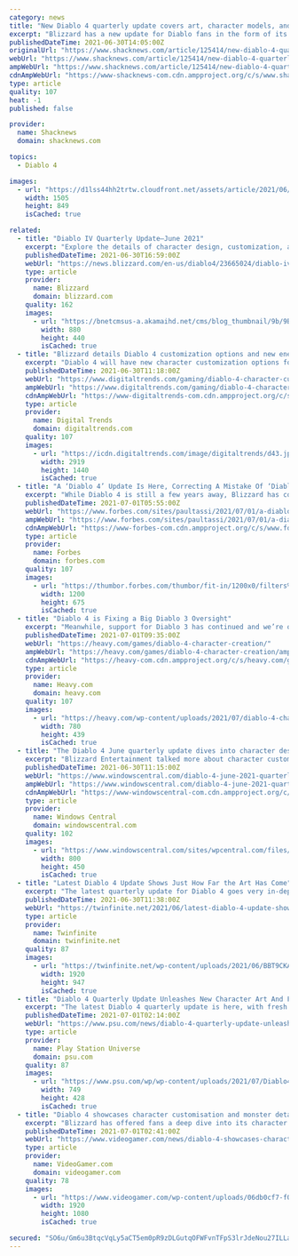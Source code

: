 ```yaml
---
category: news
title: "New Diablo 4 quarterly update covers art, character models, and more"
excerpt: "Blizzard has a new update for Diablo fans in the form of its quarterly progress update blog. Ever since its formal announcement at BlizzCon 2019, Diablo 4 has been one of the most highly-anticipated ..."
publishedDateTime: 2021-06-30T14:05:00Z
originalUrl: "https://www.shacknews.com/article/125414/new-diablo-4-quarterly-update-covers-art-character-models-and-more"
webUrl: "https://www.shacknews.com/article/125414/new-diablo-4-quarterly-update-covers-art-character-models-and-more"
ampWebUrl: "https://www.shacknews.com/article/125414/new-diablo-4-quarterly-update-covers-art-character-models-and-more?amphtml=1"
cdnAmpWebUrl: "https://www-shacknews-com.cdn.ampproject.org/c/s/www.shacknews.com/article/125414/new-diablo-4-quarterly-update-covers-art-character-models-and-more?amphtml=1"
type: article
quality: 107
heat: -1
published: false

provider:
  name: Shacknews
  domain: shacknews.com

topics:
  - Diablo 4

images:
  - url: "https://d1lss44hh2trtw.cloudfront.net/assets/article/2021/06/30/diablo-4-quarterly-update-june-30-1_feature.jpg"
    width: 1505
    height: 849
    isCached: true

related:
  - title: "Diablo IV Quarterly Update—June 2021"
    excerpt: "Explore the details of character design, customization, and monster design with some of the artists behind Diablo IV."
    publishedDateTime: 2021-06-30T16:59:00Z
    webUrl: "https://news.blizzard.com/en-us/diablo4/23665024/diablo-iv-quarterly-update-june-2021"
    type: article
    provider:
      name: Blizzard
      domain: blizzard.com
    quality: 162
    images:
      - url: "https://bnetcmsus-a.akamaihd.net/cms/blog_thumbnail/9b/9BHTMUWVYC091624657990256.png"
        width: 880
        height: 440
        isCached: true
  - title: "Blizzard details Diablo 4 customization options and new enemies"
    excerpt: "Diablo 4 will have new character customization options for players to use to create their own looks and style."
    publishedDateTime: 2021-06-30T11:18:00Z
    webUrl: "https://www.digitaltrends.com/gaming/diablo-4-character-customization/"
    ampWebUrl: "https://www.digitaltrends.com/gaming/diablo-4-character-customization/?amp"
    cdnAmpWebUrl: "https://www-digitaltrends-com.cdn.ampproject.org/c/s/www.digitaltrends.com/gaming/diablo-4-character-customization/?amp"
    type: article
    provider:
      name: Digital Trends
      domain: digitaltrends.com
    quality: 107
    images:
      - url: "https://icdn.digitaltrends.com/image/digitaltrends/d43.jpg"
        width: 2919
        height: 1440
        isCached: true
  - title: "A ‘Diablo 4’ Update Is Here, Correcting A Mistake Of ‘Diablo 3’"
    excerpt: "While Diablo 4 is still a few years away, Blizzard has committed to releasing hefty quarterly updates on what is no doubt the most expansive project they’re currently working on."
    publishedDateTime: 2021-07-01T05:55:00Z
    webUrl: "https://www.forbes.com/sites/paultassi/2021/07/01/a-diablo-4-update-is-here-correcting-a-mistake-of-diablo-3/"
    ampWebUrl: "https://www.forbes.com/sites/paultassi/2021/07/01/a-diablo-4-update-is-here-correcting-a-mistake-of-diablo-3/amp/"
    cdnAmpWebUrl: "https://www-forbes-com.cdn.ampproject.org/c/s/www.forbes.com/sites/paultassi/2021/07/01/a-diablo-4-update-is-here-correcting-a-mistake-of-diablo-3/amp/"
    type: article
    provider:
      name: Forbes
      domain: forbes.com
    quality: 107
    images:
      - url: "https://thumbor.forbes.com/thumbor/fit-in/1200x0/filters%3Aformat%28jpg%29/https%3A%2F%2Fspecials-images.forbesimg.com%2Fimageserve%2F60ddba7d243d9e40469458fe%2F0x0.jpg%3FcropX1%3D0%26cropX2%3D1573%26cropY1%3D0%26cropY2%3D885"
        width: 1200
        height: 675
        isCached: true
  - title: "Diablo 4 is Fixing a Big Diablo 3 Oversight"
    excerpt: "Meanwhile, support for Diablo 3 has continued and we’re on the cusp of Diablo 2: Resurrected, so the present and future of the franchise is looking quite good. Despite this, it’s no secret that the ..."
    publishedDateTime: 2021-07-01T09:35:00Z
    webUrl: "https://heavy.com/games/diablo-4-character-creation/"
    ampWebUrl: "https://heavy.com/games/diablo-4-character-creation/amp/"
    cdnAmpWebUrl: "https://heavy-com.cdn.ampproject.org/c/s/heavy.com/games/diablo-4-character-creation/amp/"
    type: article
    provider:
      name: Heavy.com
      domain: heavy.com
    quality: 107
    images:
      - url: "https://heavy.com/wp-content/uploads/2021/07/diablo-4-character-update.jpg?quality=65&strip=all"
        width: 780
        height: 439
        isCached: true
  - title: "The Diablo 4 June quarterly update dives into character design and art direction"
    excerpt: "Blizzard Entertainment talked more about character customization and the designs for various monsters, as well as the changes made to the materials pipeline used in building the game."
    publishedDateTime: 2021-06-30T11:15:00Z
    webUrl: "https://www.windowscentral.com/diablo-4-june-2021-quarterly-update"
    ampWebUrl: "https://www.windowscentral.com/diablo-4-june-2021-quarterly-update?amp"
    cdnAmpWebUrl: "https://www-windowscentral-com.cdn.ampproject.org/c/s/www.windowscentral.com/diablo-4-june-2021-quarterly-update?amp"
    type: article
    provider:
      name: Windows Central
      domain: windowscentral.com
    quality: 102
    images:
      - url: "https://www.windowscentral.com/sites/wpcentral.com/files/styles/large/public/field/image/2021/06/diablo-4-lilith-june-2021-cropped.jpg"
        width: 800
        height: 450
        isCached: true
  - title: "Latest Diablo 4 Update Shows Just How Far the Art Has Come"
    excerpt: "The latest quarterly update for Diablo 4 goes very in-depth into the game's art and the developer's thought-process behind the direction."
    publishedDateTime: 2021-06-30T11:38:00Z
    webUrl: "https://twinfinite.net/2021/06/latest-diablo-4-update-shows-just-how-far-the-art-has-come/"
    type: article
    provider:
      name: Twinfinite
      domain: twinfinite.net
    quality: 87
    images:
      - url: "https://twinfinite.net/wp-content/uploads/2021/06/BBT9CKADXUH71624658978325.jpg"
        width: 1920
        height: 947
        isCached: true
  - title: "Diablo 4 Quarterly Update Unleashes New Character Art And Footage, Including Rogue And Barbarian Classes"
    excerpt: "The latest Diablo 4 quarterly update is here, with fresh character art and footage spanning multiple classes including Rogues and Barbarians."
    publishedDateTime: 2021-07-01T02:14:00Z
    webUrl: "https://www.psu.com/news/diablo-4-quarterly-update-unleashes-new-character-art-and-footage-including-rogue-and-barbarian-classes/"
    type: article
    provider:
      name: Play Station Universe
      domain: psu.com
    quality: 87
    images:
      - url: "https://www.psu.com/wp/wp-content/uploads/2021/07/Diablo4-1.jpg"
        width: 749
        height: 428
        isCached: true
  - title: "Diablo 4 showcases character customisation and monster detail in latest Quarterly Update"
    excerpt: "Blizzard has offered fans a deep dive into its character and monster design process in its latest Quarterly Update for the upcoming Diablo IV."
    publishedDateTime: 2021-07-01T02:41:00Z
    webUrl: "https://www.videogamer.com/news/diablo-4-showcases-character-customisation-and-monster-detail-in-latest-quarterly-update/"
    type: article
    provider:
      name: VideoGamer.com
      domain: videogamer.com
    quality: 78
    images:
      - url: "https://www.videogamer.com/wp-content/uploads/06db0cf7-f0a5-4cdf-9a75-24e1343c487d_D4_Rogue_Campfire.jpg"
        width: 1920
        height: 1080
        isCached: true

secured: "SO6u/Gm6u3BtqcVqLy5aCT5em0pR9zDLGutqOFWFvnTFpS3lrJdeNou27ILLamT2jWA/asfR0hNmvtpDqbBJq/v/prQ+Q6BL7kOM8fcCVASsBO+u3cdbmdwJUOCliLHYwT6P+KSnd8f9xpvojn9NnjG1gjGZFALuaGeLv2ecTR1dxIvixcdlFLjzmIXChahqGcYb6s7QcaBm8yFaiCjqFBfwdB0nAe1DGaXMUsqljYOUG+EeiPR/TJ7LpctqP0txOP1auWrSob8YNNSY3lJu+qFgzBT0o32ibyUfIqy2WKRwAhRh8eeZgeSvCJ4f9+D64XZtqsLe1b1JJmQwNqu0ZrYwbU4TOWeTmTOHoy0lg+c=;LyE27XIKWTO8zJf7715eJw=="
---
```


